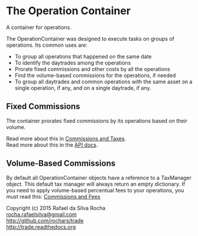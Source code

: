 # The Operation Container
A container for operations.

The OperationContainer was designed to execute tasks on groups of
operations. Its common uses are:

- To group all operations that happened on the same date
- To identify the daytrades among the operations
- Prorate fixed commissions and other costs by all the operations
- Find the volume-based commissions for the operations, if needed
- To group all daytrades and common operations with the same asset on a single
operation, if any, and on a single daytrade, if any.

## Fixed Commissions
The container prorates fixed commissions by its operations based on their volume.

Read more about this in [Commissions and Taxes](./commissions_and_fees).  
Read more about this in the [API docs](./api/trade.operation_container).


## Volume-Based Commissions
By default all OperationContainer objects have a reference to a TaxManager
object. This default tax manager will always return an empty dictionary.
If you need to apply volume-based percentual fees to your operations, you must
read this: [Commissions and Fees](./commissions_and_fees)


Copyright (c) 2015 Rafael da Silva Rocha  
rocha.rafaelsilva@gmail.com  
http://github.com/rochars/trade  
http://trade.readthedocs.org  
